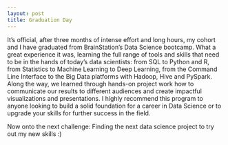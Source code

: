 ```yaml
---
layout: post
title: Graduation Day
---
```


It’s official, after three months of intense effort and long hours, my cohort and I have graduated from BrainStation’s Data Science bootcamp. What a great experience it was, learning the full range of tools and skills that need to be in the hands of today’s data scientists: from SQL to Python and R, from Statistics to Machine Learning to Deep Learning, from the Command Line Interface to the Big Data platforms with Hadoop, Hive and PySpark. Along the way, we learned through hands-on project work how to communicate our results to different audiences and create impactful visualizations and presentations. I highly recommend this program to anyone looking to build a solid foundation for a career in Data Science or to upgrade your skills for further success in the field.

Now onto the next challenge:  Finding the next data science project to try out my new skills :)
